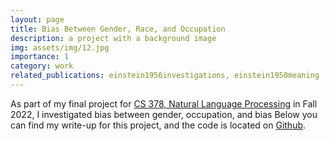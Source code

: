 ```yaml
---
layout: page
title: Bias Between Gender, Race, and Occupation
description: a project with a background image
img: assets/img/12.jpg
importance: 1
category: work
related_publications: einstein1956investigations, einstein1950meaning
---
```


As part of my final project for [CS 378, Natural Language Processing](https://www.cs.utexas.edu/~gdurrett/courses/fa2022/cs378.shtml) in Fall 2022, I investigated bias between gender, occupation, and bias Below you can find my write-up for this project, and the code is located on [Github](https://github.com/jennm/intersectionaly-in-occupation-cs378-nlp).

<object data="../../assets/pdf/bbgr.pdf" width="100%" height="1000" type="application/pdf" />
